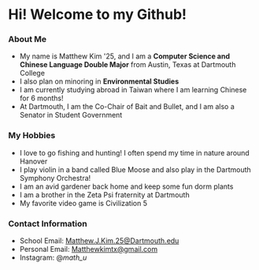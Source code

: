 # Hi! Welcome to my Github!
### About Me
- My name is Matthew Kim '25, and I am a **Computer Science and Chinese Language Double Major** from Austin, Texas at Dartmouth College
- I also plan on minoring in **Environmental Studies**
- I am currently studying abroad in Taiwan where I am learning Chinese for 6 months!
- At Dartmouth, I am the Co-Chair of Bait and Bullet, and I am also a Senator in Student Government

### My Hobbies
- I love to go fishing and hunting! I often spend my time in nature around Hanover
- I play violin in a band called Blue Moose and also play in the Dartmouth Symphony Orchestra!
- I am an avid gardener back home and keep some fun dorm plants
- I am a brother in the Zeta Psi fraternity at Dartmouth
- My favorite video game is Civilization 5

### Contact Information
- School Email: Matthew.J.Kim.25@Dartmouth.edu
- Personal Email: Matthewkimtx@gmail.com
- Instagram: @_math_u_
